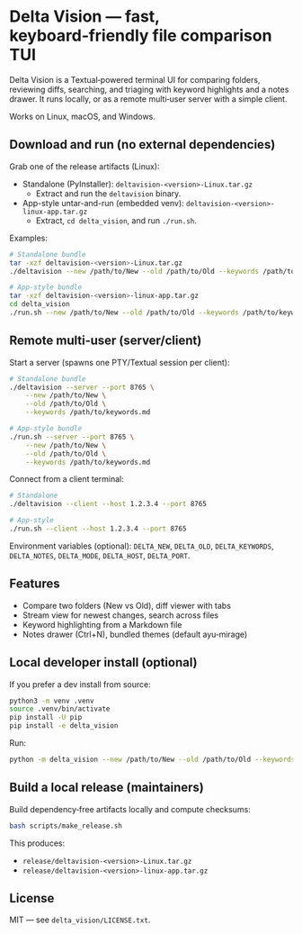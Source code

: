 # Delta Vision — fast, keyboard‑friendly file comparison TUI

Delta Vision is a Textual‑powered terminal UI for comparing folders, reviewing diffs, searching, and triaging with keyword highlights and a notes drawer. It runs locally, or as a remote multi‑user server with a simple client.

Works on Linux, macOS, and Windows.


## Download and run (no external dependencies)

Grab one of the release artifacts (Linux):

- Standalone (PyInstaller): `deltavision-<version>-Linux.tar.gz`
    - Extract and run the `deltavision` binary.
- App-style untar-and-run (embedded venv): `deltavision-<version>-linux-app.tar.gz`
    - Extract, `cd delta_vision`, and run `./run.sh`.

Examples:

```bash
# Standalone bundle
tar -xzf deltavision-<version>-Linux.tar.gz
./deltavision --new /path/to/New --old /path/to/Old --keywords /path/to/keywords.md

# App-style bundle
tar -xzf deltavision-<version>-linux-app.tar.gz
cd delta_vision
./run.sh --new /path/to/New --old /path/to/Old --keywords /path/to/keywords.md
```


## Remote multi‑user (server/client)

Start a server (spawns one PTY/Textual session per client):

```bash
# Standalone bundle
./deltavision --server --port 8765 \
    --new /path/to/New \
    --old /path/to/Old \
    --keywords /path/to/keywords.md

# App-style bundle
./run.sh --server --port 8765 \
    --new /path/to/New \
    --old /path/to/Old \
    --keywords /path/to/keywords.md
```

Connect from a client terminal:

```bash
# Standalone
./deltavision --client --host 1.2.3.4 --port 8765

# App-style
./run.sh --client --host 1.2.3.4 --port 8765
```

Environment variables (optional): `DELTA_NEW`, `DELTA_OLD`, `DELTA_KEYWORDS`, `DELTA_NOTES`, `DELTA_MODE`, `DELTA_HOST`, `DELTA_PORT`.


## Features

- Compare two folders (New vs Old), diff viewer with tabs
- Stream view for newest changes, search across files
- Keyword highlighting from a Markdown file
- Notes drawer (Ctrl+N), bundled themes (default ayu‑mirage)


## Local developer install (optional)

If you prefer a dev install from source:

```bash
python3 -m venv .venv
source .venv/bin/activate
pip install -U pip
pip install -e delta_vision
```

Run:

```bash
python -m delta_vision --new /path/to/New --old /path/to/Old --keywords /path/to/keywords.md
```


## Build a local release (maintainers)

Build dependency‑free artifacts locally and compute checksums:

```bash
bash scripts/make_release.sh
```

This produces:

- `release/deltavision-<version>-Linux.tar.gz`
- `release/deltavision-<version>-linux-app.tar.gz`


## License

MIT — see `delta_vision/LICENSE.txt`.
